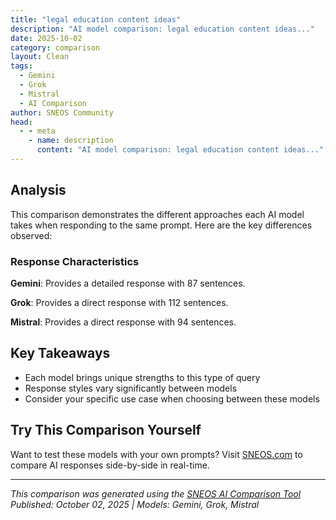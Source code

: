 ```yaml
---
title: "legal education content ideas"
description: "AI model comparison: legal education content ideas..."
date: 2025-10-02
category: comparison
layout: Clean
tags:
  - Gemini
  - Grok
  - Mistral
  - AI Comparison
author: SNEOS Community
head:
  - - meta
    - name: description
      content: "AI model comparison: legal education content ideas..."
---
```


<ChatComparison
  title="legal education content ideas"
  prompt="legal education content ideas"
  :responses='{"Gemini": "Okay, let\u0027s brainstorm some legal education content ideas! To give you the best suggestions, I need a little more information. Tell me:\n\n* **Who is your target audience?** (e.g., law students, practicing attorneys, paralegals, the general public, specific niche within the legal field). The content you create for each audience will vary greatly.\n* **What is the purpose of the content?** (e.g., teach specific skills, inform about legal changes, explain complex topics, provide career advice, offer exam prep, promote a specific legal field).\n* **What format are you considering?** (e.g., blog posts, videos, podcasts, webinars, infographics, online courses, social media posts, downloadable guides, case studies, interactive simulations).\n* **Do you have a specific area of law in mind?** (e.g., constitutional law, criminal law, business law, family law, intellectual property, environmental law, international law, real estate law, estate planning, immigration law).\n* **What is your level of expertise?** (Are you a seasoned professor, a recent grad, a legal tech expert, etc.)\n\nIn the meantime, here are some general ideas broken down by target audience.\n\n**I. For Law Students:**\n\n* **\u0022Law School Survival Guide\u0022:**\n * *Content Ideas:* Time Management, Reading Cases Effectively, Note-Taking Strategies, Outlining Techniques, Exam Preparation, Stress Management, Networking Tips, Navigating Law School Culture, Choosing the Right Courses, Understanding the Socratic Method.\n* **Specific Subject Matter Breakdown:**\n * *Content Ideas:* \u0022Contracts Explained: Key Concepts and Case Law,\u0022 \u0022Torts Made Easy: Negligence, Intentional Torts, and Strict Liability,\u0022 \u0022Criminal Law Essentials: Elements of Crimes, Defenses, and Sentencing.\u0022\n* **Case Briefing Skills:**\n * *Content Ideas:* Step-by-step guides to briefing cases, Templates for effective case briefs, Common mistakes to avoid.\n* **Legal Writing and Research:**\n * *Content Ideas:* Bluebook citation guide, How to write a legal memo, Mastering legal databases (Westlaw, LexisNexis), Effective legal research strategies.\n* **Exam Prep:**\n * *Content Ideas:* Practice questions with explanations, Model answers, Exam-taking strategies, Subject-specific review sessions.\n* **Career Advice:**\n * *Content Ideas:* Internships, Clerkships, Networking, Resume \u0026 Cover Letter Workshop, Interview Skills, Exploring Different Career Paths (Big Law, Public Interest, Government), Salary Negotiation.\n* **\u0022Day in the Life\u0022 Series:**\n * *Content Ideas:* Follow a practicing attorney in a specific field for a day, showcasing their tasks, challenges, and rewards.\n* **Decoding Legal Jargon:**\n * *Content Ideas:* Explain common legal terms and phrases in plain English.\n* **Moot Court \u0026 Mock Trial Skills:**\n * *Content Ideas:* Argumentation techniques, Persuasive speaking tips, Evidence presentation, Cross-examination strategies.\n* **Ethical Dilemmas:**\n * *Content Ideas:* Hypothetical scenarios raising ethical issues, Analysis of relevant rules of professional conduct, Discussion of ethical decision-making frameworks.\n\n**II. For Practicing Attorneys:**\n\n* **Updates on Recent Legislation and Case Law:**\n * *Content Ideas:* Summaries and analysis of new laws and court decisions, Implications for specific practice areas, Practical guidance for complying with new regulations.\n* **Continuing Legal Education (CLE) Materials:**\n * *Content Ideas:* Substantive legal content on emerging areas of law, Skill-building workshops (e.g., negotiation, mediation, trial advocacy), Ethics training.\n* **Practice Management Tips:**\n * *Content Ideas:* How to improve efficiency, Client communication strategies, Time management techniques, Billing and accounting best practices, Marketing your law firm, Using technology to streamline workflows.\n* **Legal Tech Tutorials:**\n * *Content Ideas:* How to use specific legal software, Reviews of new legal tech products, Tips for leveraging technology to improve legal services.\n* **Ethical Considerations in the Digital Age:**\n * *Content Ideas:* Social media and ethics, Cybersecurity and client confidentiality, Ethical issues related to artificial intelligence.\n* **Wellness and Mental Health:**\n * *Content Ideas:* Strategies for managing stress and burnout, Tips for maintaining work-life balance, Resources for lawyers struggling with mental health issues, Discussions of the importance of lawyer well-being.\n* **Client Development Strategies:**\n * *Content Ideas:* Networking techniques, Building relationships with referral sources, Creating a strong online presence, Writing compelling content, Public speaking tips.\n* **Deep Dives into specific, niche topics:**\n * *Content Ideas:* Updates in Cryptocurrency law, recent developments in AI and copyright law.\n* **Trial Strategy and Techniques:**\n * *Content Ideas:* Cross-examination skills, jury selection, using exhibits effectively, opening/closing statements.\n\n**III. For Paralegals:**\n\n* **Essential Legal Skills:**\n * *Content Ideas:* Legal research, Document drafting, Client communication, Case management, Court procedures.\n* **Subject-Specific Training:**\n * *Content Ideas:* Paralegal training in specific areas of law (e.g., real estate, family law, litigation).\n* **Ethical Responsibilities:**\n * *Content Ideas:* Understanding the role of a paralegal, Avoiding unauthorized practice of law, Maintaining client confidentiality.\n* **Technology for Paralegals:**\n * *Content Ideas:* Using legal software, Database management, Electronic discovery, Cloud-based tools.\n* **Career Development:**\n * *Content Ideas:* Resume writing, Interview skills, Networking, Certifications.\n* **Paralegal\u0027s Role in Different Legal Settings:**\n * *Content Ideas:* Exploring the differences in responsibilities based on the type of law, office environment.\n\n**IV. For the General Public:**\n\n* **\u0022Know Your Rights\u0022 Series:**\n * *Content Ideas:* Explaining basic legal rights in plain English (e.g., rights when arrested, tenant rights, consumer rights).\n* **How the Legal System Works:**\n * *Content Ideas:* Explaining the court system, the process of filing a lawsuit, the role of judges and juries.\n* **Legal Issues Affecting Everyday Life:**\n * *Content Ideas:* Buying a house, writing a will, dealing with debt, starting a business.\n* **Avoiding Legal Problems:**\n * *Content Ideas:* Tips for avoiding scams, understanding contracts, protecting your privacy online.\n* **Finding Legal Assistance:**\n * *Content Ideas:* How to find a lawyer, Legal aid resources, Pro bono services.\n* **Explain landmark cases:**\n * *Content Ideas:* Roe v Wade, Brown v Board of Education, Miranda v Arizona\n* **Legal Definitions for Laypeople:**\n * *Content Ideas:* Define common terms in an easy to understand manner.\n* **\u0022Legal Myths Debunked\u0022:**\n * *Content Ideas:* Addressing common misconceptions about the law.\n* **What to expect when...:**\n * *Content Ideas:* You have been arrested, you are summoned for jury duty, you are entering into a contract.\n* **Understanding government agencies:**\n * *Content Ideas:* How they affect individual lives, and when/how to contact them.\n\n**V. Niche Audiences (Examples)**\n\n* **For Landlords:** Tenant law updates, eviction procedures, drafting lease agreements.\n* **For Small Business Owners:** Business formation, contracts, intellectual property, employment law.\n* **For Non-Profit Organizations:** Compliance, fundraising regulations, board governance.\n* **For the Elderly:** Estate planning, elder abuse prevention, Medicare/Medicaid.\n* **For Immigrants:** Immigration law updates, visa options, deportation defense.\n\n**Tips for Creating Effective Legal Education Content:**\n\n* **Clarity is Key:** Use plain language, avoid jargon, and explain complex concepts in a way that is easy to understand.\n* **Accuracy is Essential:** Double-check your facts and cite your sources.\n* **Engagement is Important:** Use visuals, stories, and examples to keep your audience interested.\n* **Be Practical:** Provide actionable advice and resources.\n* **Stay Up-to-Date:** The law is constantly changing, so make sure your content is current.\n* **Consider different learning styles:** Offer content in various formats (visual, auditory, kinesthetic) to cater to diverse learning preferences.\n* **Incorporate Interactivity:** Quizzes, polls, interactive simulations, and Q\u0026A sessions can enhance engagement and retention.\n* **Optimize for Search Engines:** Use relevant keywords to help people find your content online.\n* **Promote Your Content:** Share your content on social media, email newsletters, and other channels.\n* **Seek Feedback:** Ask your audience for feedback on your content and use it to improve your future offerings.\n\nI\u0027m excited to hear more about your specific goals so I can provide even more tailored and helpful content ideas! Let me know!\n", "Grok": "Creating content for legal education can be a valuable resource for law students, practicing attorneys, and even the general public seeking to understand legal concepts. Below are various content ideas across different formats and topics to engage and educate your audience:\n\n### 1. Foundational Legal Concepts (Blog Posts, Videos, or Infographics)\n - Explain core legal principles in simple terms, such as:\n - What is the difference between civil and criminal law?\n - Understanding the concept of \u0022burden of proof.\u0022\n - The role of precedent in common law systems (stare decisis).\n - Break down complex legal jargon into layman\u2019s terms (e.g., habeas corpus, tort, or fiduciary duty).\n - Create infographics on legal hierarchies, such as the structure of the court system in a specific country.\n\n### 2. Case Law Summaries and Analysis (Articles or Podcasts)\n - Summarize landmark cases and their impact on law and society (e.g., Brown v. Board of Education, Roe v. Wade, or international cases like the Nuremberg Trials).\n - Analyze recent court decisions and predict their implications for future cases.\n - Host a podcast series where legal experts discuss famous cases or controversial rulings.\n\n### 3. Legal Career and Skills Development (Webinars, Guides, or Courses)\n - Offer tips on how to succeed in law school (e.g., effective note-taking, case briefing techniques, and exam preparation).\n - Create a guide on legal research and writing, including how to use tools like Westlaw, LexisNexis, or free legal databases.\n - Host webinars on career paths in law (e.g., corporate law, public interest law, or becoming a judge).\n - Provide resources for bar exam preparation, including study schedules and practice questions.\n\n### 4. Practical Legal Guides for the Public (eBooks, Videos, or Blog Series)\n - \u0022Know Your Rights\u0022 series covering topics like tenant rights, workplace discrimination, or dealing with law enforcement.\n - Step-by-step guides on common legal processes, such as filing a small claims lawsuit, drafting a will, or starting a business.\n - Explain consumer protection laws, such as how to handle debt collection or identity theft.\n\n### 5. Emerging Legal Issues and Trends (Articles, Panel Discussions, or Reports)\n - Cover hot topics like data privacy laws (e.g., GDPR, CCPA) and their implications for businesses and individuals.\n - Discuss the legal challenges surrounding artificial intelligence, cryptocurrency, or climate change.\n - Host a panel discussion on the impact of technology on law, such as online dispute resolution or legal tech tools.\n\n### 6. Legal Ethics and Professional Responsibility (Courses or Case Studies)\n - Create content around ethical dilemmas lawyers face, using hypothetical scenarios or real-world examples.\n - Explain rules of professional conduct (e.g., client confidentiality, conflicts of interest).\n - Offer a mini-course on maintaining ethical standards in legal practice.\n\n### 7. Comparative Law and International Law (Videos, Articles, or Infographics)\n - Compare legal systems across countries (e.g., common law vs. civil law).\n - Explain the role of international bodies like the International Court of Justice or the European Court of Human Rights.\n - Create content on treaties, trade agreements, or human rights law.\n\n### 8. Legal History and Philosophy (Blog Series, Documentaries, or Podcasts)\n - Explore the history of legal systems (e.g., Roman law, the Magna Carta, or the development of constitutional law).\n - Discuss influential legal philosophers like John Locke, Thomas Hobbes, or H.L.A. Hart.\n - Produce a documentary or podcast episode on pivotal moments in legal history, such as the abolition of slavery or women\u2019s suffrage.\n\n### 9. Interactive Learning Tools (Quizzes, Apps, or Games)\n - Develop quizzes to test knowledge of legal terms, constitutional amendments, or landmark cases.\n - Create a mobile app or online game that simulates legal scenarios (e.g., mock trials or contract negotiations).\n - Offer flashcards or interactive timelines for law students to memorize key concepts.\n\n### 10. Interviews with Legal Experts (Podcasts, YouTube, or Live Streams)\n - Interview judges, attorneys, law professors, or policymakers on current legal issues or career advice.\n - Host a Q\u0026A session where the audience can ask legal questions to experts in real-time.\n - Feature stories of lawyers working in niche areas, such as environmental law or entertainment law.\n\n### 11. Legal Technology and Innovation (Tutorials or Reviews)\n - Provide tutorials on using legal tech tools for case management, e-discovery, or contract automation.\n - Review software and apps useful for legal professionals (e.g., Clio, DocuSign, or AI-based legal research tools).\n - Discuss the future of law with topics like blockchain in contracts or AI in legal decision-making.\n\n### 12. Mock Trials and Practical Exercises (Videos or Workshops)\n - Record or live-stream mock trials to demonstrate courtroom procedures, cross-examination, and opening/closing arguments.\n - Host workshops on negotiation skills, mediation, or drafting legal documents.\n - Create role-playing scenarios for law students to practice real-world legal challenges.\n\n### 13. Legal News Updates (Newsletters or Short Videos)\n - Curate weekly or monthly newsletters summarizing recent legal developments, new legislation, or significant court rulings.\n - Produce short \u201CLegal News in 60 Seconds\u201D videos for social media platforms like TikTok or Instagram Reels.\n - Highlight legislative changes that affect specific industries (e.g., healthcare, tech, or education).\n\n### 14. Specialized Legal Topics (Deep-Dive Content or Mini-Courses)\n - Create in-depth content on niche areas like intellectual property law, immigration law, or maritime law.\n - Offer mini-courses on specific skills, such as conducting depositions or understanding tax law.\n - Provide resources on family law issues like divorce, child custody, or adoption processes.\n\n### 15. Social Justice and Law (Articles, Podcasts, or Campaigns)\n - Discuss the intersection of law and social issues, such as racial justice, gender equality, or access to legal aid.\n - Highlight pro bono work and how lawyers can contribute to social causes.\n - Create a campaign or series focused on systemic legal reforms or advocacy for marginalized communities.\n\n### Content Delivery Platforms and Formats\n- **Blogs/Articles**: For detailed explanations and evergreen content.\n- **Videos/YouTube**: For visual learners, case summaries, or mock trials.\n- **Podcasts**: For in-depth discussions or interviews with legal experts.\n- **Social Media**: Short, engaging posts (e.g., legal tips, myth-busting, or quick facts).\n- **Courses/Webinars**: For structured learning on specific topics.\n- **Infographics**: For visual summaries of complex legal processes or hierarchies.\n\n### Tips for Creating Engaging Legal Education Content\n1. **Know Your Audience**: Tailor content to your target group\u2014law students, practicing lawyers, or the general public.\n2. **Use Real-World Examples**: Relate legal concepts to current events or everyday situations to make them relatable.\n3. **Incorporate Storytelling**: Use case studies or narratives to make dry legal topics more engaging.\n4. **Stay Current**: Regularly update content to reflect new laws, rulings, or legal trends.\n5. **Encourage Interaction**: Include polls, Q\u0026A sessions, or discussion prompts to engage your audience.\n\nThese ideas can be adapted based on your expertise, resources, and the platform you\u2019re using to distribute content. Let me know if you\u0027d like to dive deeper into a specific topic or format!", "Mistral": "Creating engaging and comprehensive legal education content can be a rewarding endeavor. Here are some content ideas across various formats to help you get started:\n\n### Blog Posts and Articles\n1. **Introduction to Legal Systems**: Overview of different legal systems around the world (e.g., common law, civil law, Islamic law).\n2. **Legal Ethics**: Discussions on the ethical responsibilities of lawyers and judges.\n3. **Case Studies**: Detailed analyses of landmark cases and their implications.\n4. **Legal Technology**: How AI, blockchain, and other technologies are transforming the legal field.\n5. **Career Paths in Law**: Insights into different legal careers, from corporate law to public interest law.\n6. **Legal Writing Tips**: Guides on drafting legal documents, briefs, and memos.\n7. **Current Legal Issues**: Analysis of recent legal developments and controversies.\n8. **Legal Research Methods**: Techniques and tools for effective legal research.\n9. **International Law**: Overview of international legal frameworks and institutions.\n10. **Legal History**: Historical context and evolution of legal principles and systems.\n\n### Video Content\n1. **Webinars**: Live sessions on specific legal topics, such as intellectual property law or environmental law.\n2. **Interviews**: Conversations with legal experts, judges, and practitioners.\n3. **Tutorials**: Step-by-step guides on legal processes, such as filing a lawsuit or drafting a contract.\n4. **Documentaries**: In-depth explorations of legal issues, such as the criminal justice system or human rights.\n5. **Q\u0026A Sessions**: Open forums where viewers can ask legal questions and get expert answers.\n\n### Podcasts\n1. **Legal News Roundup**: Weekly or monthly updates on the latest legal news and trends.\n2. **Legal Theory Discussions**: Deep dives into legal theories and philosophies.\n3. **Case Law Analysis**: Breakdowns of recent court decisions and their implications.\n4. **Legal Career Stories**: Interviews with legal professionals sharing their career journeys.\n5. **Legal Education Tips**: Advice for law students on studying, exams, and career planning.\n\n### Infographics and Visual Content\n1. **Legal Process Flowcharts**: Visual representations of legal processes, such as the steps in a civil lawsuit.\n2. **Legal Terminology**: Infographics explaining common legal terms and concepts.\n3. **Comparative Law**: Visual comparisons of legal systems and practices across different countries.\n4. **Legal Timelines**: Historical timelines of significant legal events and cases.\n5. **Legal Checklists**: Visual checklists for legal tasks, such as preparing for a trial or drafting a will.\n\n### E-books and Guides\n1. **Comprehensive Legal Guides**: In-depth guides on specific areas of law, such as family law or employment law.\n2. **Study Guides**: Resources for law students preparing for exams or the bar exam.\n3. **Legal Research Manuals**: Detailed manuals on conducting legal research.\n4. **Legal Writing Handbooks**: Guides on legal writing styles and best practices.\n5. **Career Guides**: Advice for aspiring lawyers on choosing a specialization, finding internships, and building a career.\n\n### Interactive Content\n1. **Quizzes and Polls**: Interactive quizzes to test legal knowledge and polls to gather opinions on legal issues.\n2. **Simulations**: Virtual simulations of legal scenarios, such as mock trials or client consultations.\n3. **Interactive Case Studies**: Interactive case studies where users can make decisions and see the outcomes.\n4. **Legal Games**: Educational games that teach legal concepts and principles.\n5. **Virtual Tours**: Virtual tours of legal institutions, such as courts or law libraries.\n\n### Social Media Content\n1. **Legal Tips**: Quick tips and advice on legal issues, such as understanding contracts or knowing your rights.\n2. **Legal News Updates**: Brief updates on recent legal news and developments.\n3. **Legal Memes and Humor**: Light-hearted content that makes legal concepts more accessible and engaging.\n4. **Legal Q\u0026A**: Short Q\u0026A sessions where followers can ask legal questions.\n5. **Legal Awareness Campaigns**: Campaigns to raise awareness about important legal issues, such as human rights or consumer protection.\n\n### Workshops and Courses\n1. **Legal Writing Workshops**: Hands-on workshops to improve legal writing skills.\n2. **Legal Research Workshops**: Workshops on advanced legal research techniques.\n3. **Legal Technology Courses**: Courses on using legal technology tools and software.\n4. **Legal Ethics Workshops**: Workshops on ethical dilemmas and decision-making in law.\n5. **Legal Career Development Courses**: Courses on building a successful legal career, including networking and job search strategies.\n\nBy diversifying your content across these formats, you can cater to a wide audience and provide valuable legal education in an engaging and accessible manner."}' 
  published-date="02:53"
/>

## Analysis

This comparison demonstrates the different approaches each AI model takes when responding to the same prompt. Here are the key differences observed:

### Response Characteristics

**Gemini**: Provides a detailed response with 87 sentences. 

**Grok**: Provides a direct response with 112 sentences. 

**Mistral**: Provides a direct response with 94 sentences. 

## Key Takeaways

- Each model brings unique strengths to this type of query
- Response styles vary significantly between models
- Consider your specific use case when choosing between these models

## Try This Comparison Yourself

Want to test these models with your own prompts? Visit [SNEOS.com](https://sneos.com) to compare AI responses side-by-side in real-time.

---

*This comparison was generated using the [SNEOS AI Comparison Tool](https://sneos.com)*
*Published: October 02, 2025 | Models: Gemini, Grok, Mistral*

